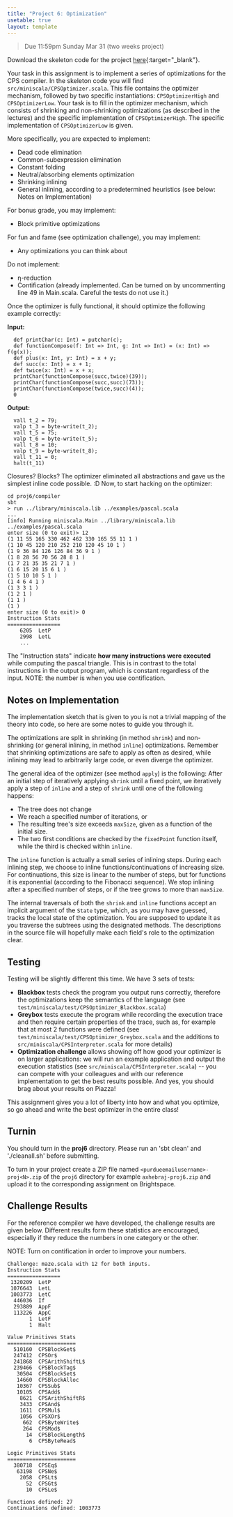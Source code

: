 ```yaml
---
title: "Project 6: Optimization"
usetable: true
layout: template
---
```


> Due 11:59pm Sunday Mar 31 (two weeks project)

Download the skeleton code for the project
[here](https://www.cs.purdue.edu/homes/gao606/cs352/proj6.zip){:target="_blank"}.

Your task in this assignment is to implement a series of optimizations
for the CPS compiler. In the skeleton code you will find
`src/miniscala/CPSOptimizer.scala`. This file contains the
optimizer mechanism, followed by two specific instantiations:
`CPSOptimizerHigh` and `CPSOptimizerLow`. Your task is to
fill in the optimizer mechanism, which consists of shrinking and
non-shrinking optimizations (as described in the lectures) and the
specific implementation of `CPSOptimizerHigh`. The specific
implementation of `CPSOptimizerLow` is given.

More specifically, you are expected to implement:

-   Dead code elimination
-   Common-subexpression elimination
-   Constant folding
-   Neutral/absorbing elements optimization
-   Shrinking inlining
-   General inlining, according to a predetermined heuristics (see
    below: Notes on Implementation)

For bonus grade, you may implement:

-   Block primitive optimizations

For fun and fame (see optimization challenge), you may implement:

-   Any optimizations you can think about

Do not implement:

-   η-reduction
-   Contification (already implemented. Can be turned on by uncommenting
    line 49 in Main.scala. Careful the tests do not use it.)

Once the optimizer is fully functional, it should optimize the following
example correctly:

**Input:**

      def printChar(c: Int) = putchar(c);
      def functionCompose(f: Int => Int, g: Int => Int) = (x: Int) => f(g(x));
      def plus(x: Int, y: Int) = x + y;
      def succ(x: Int) = x + 1;
      def twice(x: Int) = x + x;
      printChar(functionCompose(succ,twice)(39));
      printChar(functionCompose(succ,succ)(73));
      printChar(functionCompose(twice,succ)(4));
      0

**Output:**

      vall t_2 = 79;
      valp t_3 = byte-write(t_2);
      vall t_5 = 75;
      valp t_6 = byte-write(t_5);
      vall t_8 = 10;
      valp t_9 = byte-write(t_8);
      vall t_11 = 0;
      halt(t_11)

Closures? Blocks? The optimizer eliminated all abstractions and gave us
the simplest inline code possible. :D
Now, to start hacking on the optimizer:

    cd proj6/compiler
    sbt
    > run ../library/miniscala.lib ../examples/pascal.scala
    ...
    [info] Running miniscala.Main ../library/miniscala.lib ../examples/pascal.scala
    enter size (0 to exit)> 12
    (1 11 55 165 330 462 462 330 165 55 11 1 )
    (1 10 45 120 210 252 210 120 45 10 1 )
    (1 9 36 84 126 126 84 36 9 1 )
    (1 8 28 56 70 56 28 8 1 )
    (1 7 21 35 35 21 7 1 )
    (1 6 15 20 15 6 1 )
    (1 5 10 10 5 1 )
    (1 4 6 4 1 )
    (1 3 3 1 )
    (1 2 1 )
    (1 1 )
    (1 )
    enter size (0 to exit)> 0
    Instruction Stats
    =================
        6205  LetP
        2998  LetL
        ...

The "Instruction stats" indicate **how many instructions were
executed** while computing the pascal triangle. This is in contrast to
the total instructions in the output program, which is constant
regardless of the input. NOTE: the number is when you use contification.

## Notes on Implementation

The implementation sketch that is given to you is not a trivial mapping
of the theory into code, so here are some notes to guide you through it.

The optimizations are split in shrinking (in method `shrink`) and
non-shrinking (or general inlining, in method `inline`)
optimizations. Remember that shrinking optimizations are safe to apply
as often as desired, while inlining may lead to arbitrarily large code,
or even diverge the optimizer.

The general idea of the optimizer (see method `apply`) is the
following: After an initial step of iteratively applying `shrink`
until a fixed point, we iteratively apply a step of `inline` and a
step of `shrink` until one of the following happens:

-   The tree does not change
-   We reach a specified number of iterations, or
-   The resulting tree's size exceeds `maxSize`, given as a
    function of the initial size.
-   The two first conditions are checked by the `fixedPoint`
    function itself, while the third is checked within `inline`.

The `inline` function is actually a small series of inlining
steps. During each inlining step, we choose to inline
functions/continuations of increasing size. For continuations, this size
is linear to the number of steps, but for functions it is exponential
(according to the Fibonacci sequence). We stop inlining after a
specified number of steps, or if the tree grows to more than
`maxSize`.

The internal traversals of both the `shrink` and `inline`
functions accept an implicit argument of the `State` type, which,
as you may have guessed, tracks the local state of the optimization. You
are supposed to update it as you traverse the subtrees using the
designated methods. The descriptions in the source file will hopefully
make each field's role to the optimization clear.

## Testing

Testing will be slightly different this time. We have 3 sets of tests:

-   **Blackbox** tests check the program you output runs correctly,
    therefore the optimizations keep the semantics of the language (see
    `test/miniscala/test/CPSOptimizer_Blackbox.scala`)
-   **Greybox** tests execute the program while recording the execution
    trace and then require certain properties of the trace, such as, for
    example that at most 2 functions were defined (see
    `test/miniscala/test/CPSOptimizer_Greybox.scala` and the
    additions to `src/miniscala/CPSInterpreter.scala` for more
    details)
-   **Optimization challenge** allows showing off how good your
    optimizer is on larger applications: we will run an example
    application and output the execution statistics (see
    `src/miniscala/CPSInterpreter.scala`) -- you can compete with
    your colleagues and with our reference implementation to get the
    best results possible. And yes, you should brag about your results
    on Piazza!

This assignment gives you a lot of liberty into how and what you
optimize, so go ahead and write the best optimizer in the entire class!

## Turnin

You should turn in the **proj6** directory. Please run an 'sbt clean'
and './cleanall.sh' before submitting.

To turn in your project create a ZIP file named
`<purdueemailusername>-proj<N>.zip` of the `proj6` directory for
example `axhebraj-proj6.zip` and upload it to the corresponding
assignment on Brightspace.

## Challenge Results

For the reference compiler we have developed, the challenge results are
given below. Different results form these statistics are encouraged,
especially if they reduce the numbers in one category or the other.

NOTE: Turn on contification in order to improve your numbers.

    Challenge: maze.scala with 12 for both inputs.
    Instruction Stats
    =================
     1320209  LetP
     1076643  LetL
     1003773  LetC
      446036  If
      293889  AppF
      113226  AppC
           1  LetF
           1  Halt

    Value Primitives Stats
    ======================
      510160  CPSBlockGet$
      247412  CPSOr$
      241868  CPSArithShiftL$
      239466  CPSBlockTag$
       30504  CPSBlockSet$
       14660  CPSBlockAlloc
       10367  CPSSub$
       10105  CPSAdd$
        8621  CPSArithShiftR$
        3433  CPSAnd$
        1611  CPSMul$
        1056  CPSXOr$
         662  CPSByteWrite$
         264  CPSMod$
          14  CPSBlockLength$
           6  CPSByteRead$

    Logic Primitives Stats
    ======================
      380718  CPSEq$
       63198  CPSNe$
        2058  CPSLt$
          52  CPSGt$
          10  CPSLe$

    Functions defined: 27
    Continuations defined: 1003773
